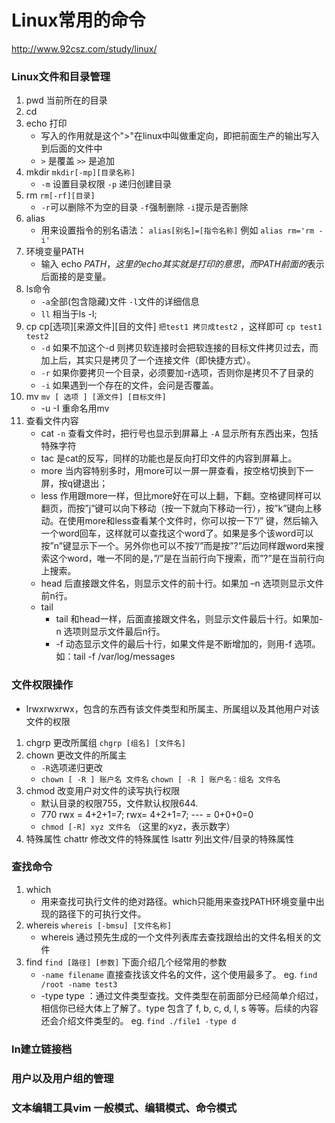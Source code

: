 # Linux常用的命令
http://www.92csz.com/study/linux/

### Linux文件和目录管理
1. pwd 当前所在的目录
2. cd 
3. echo 打印
    - 写入的作用就是这个">"在linux中叫做重定向，即把前面生产的输出写入到后面的文件中
    - `>` 是覆盖 `>>` 是追加
4. mkdir `mkdir[-mp][目录名称]` 
    - `-m` 设置目录权限 `-p` 递归创建目录
5. rm `rm[-rf][目录]` 
    - `-r`可以删除不为空的目录  `-f`强制删除  `-i`提示是否删除    
6. alias
    - 用来设置指令的别名语法： `alias[别名]=[指令名称]`  例如 `alias rm='rm -i'`
7. 环境变量PATH
    - 输入 echo $PATH，这里的echo其实就是打印的意思，而PATH前面的$表示后面接的是变量。  
8. ls命令
    - `-a`全部(包含隐藏)文件  `-l`文件的详细信息    
    - `ll` 相当于ls -l;
9. cp cp[选项][来源文件][目的文件]  `把test1 拷贝成test2` ，这样即可 `cp test1 test2`
    - `-d` 如果不加这个-d 则拷贝软连接时会把软连接的目标文件拷贝过去，而加上后，其实只是拷贝了一个连接文件（即快捷方式）。
    - `-r` 如果你要拷贝一个目录，必须要加-r选项，否则你是拷贝不了目录的
    - `-i` 如果遇到一个存在的文件，会问是否覆盖。
10. mv `mv [ 选项 ] [源文件] [目标文件]` 
    - -u  -I   重命名用mv
11. 查看文件内容
    - cat  `-n` 查看文件时，把行号也显示到屏幕上 `-A` 显示所有东西出来，包括特殊字符
    - tac 是cat的反写，同样的功能也是反向打印文件的内容到屏幕上。
    - more 当内容特别多时，用more可以一屏一屏查看，按空格切换到下一屏，按q键退出；
    - less 作用跟more一样，但比more好在可以上翻，下翻。空格键同样可以翻页，而按”j”键可以向下移动（按一下就向下移动一行），按”k”键向上移动。在使用more和less查看某个文件时，你可以按一下”/” 键，然后输入一个word回车，这样就可以查找这个word了。如果是多个该word可以按”n”键显示下一个。另外你也可以不按”/”而是按”?”后边同样跟word来搜索这个word，唯一不同的是，”/”是在当前行向下搜索，而”?”是在当前行向上搜索。
    - head 后直接跟文件名，则显示文件的前十行。如果加 –n 选项则显示文件前n行。
    - tail
        - tail 和head一样，后面直接跟文件名，则显示文件最后十行。如果加-n 选项则显示文件最后n行。
        - -f 动态显示文件的最后十行，如果文件是不断增加的，则用-f 选项。如：tail -f /var/log/messages
### 文件权限操作
- lrwxrwxrwx，包含的东西有该文件类型和所属主、所属组以及其他用户对该文件的权限
1. chgrp 更改所属组  `chgrp [组名] [文件名]`
2. chown 更改文件的所属主 
    - `-R`选项递归更改
    - `chown [ -R ] 账户名 文件名`   `chown [ -R ] 账户名：组名 文件名`
3. chmod 改变用户对文件的读写执行权限 
    - 默认目录的权限755，文件默认权限644.
    - 770  rwx = 4+2+1=7; rwx= 4+2+1=7; --- = 0+0+0=0
    - `chmod [-R] xyz 文件名` （这里的xyz，表示数字）
4. 特殊属性 chattr 修改文件的特殊属性 lsattr 列出文件/目录的特殊属性 

### 查找命令
1. which
    - 用来查找可执行文件的绝对路径。which只能用来查找PATH环境变量中出现的路径下的可执行文件。
2. whereis `whereis [-bmsu] [文件名称]`
    - whereis 通过预先生成的一个文件列表库去查找跟给出的文件名相关的文件
3. find  `find [路径] [参数]` 下面介绍几个经常用的参数
    - `-name filename` 直接查找该文件名的文件，这个使用最多了。 eg. `find /root -name test3`
    - -type type ：通过文件类型查找。文件类型在前面部分已经简单介绍过，相信你已经大体上了解了。type 包含了 f, b, c, d, l, s 等等。后续的内容还会介绍文件类型的。 eg. `find ./file1 -type d`
    
### ln建立链接档

### 用户以及用户组的管理

### 文本编辑工具vim   一般模式、编辑模式、命令模式
